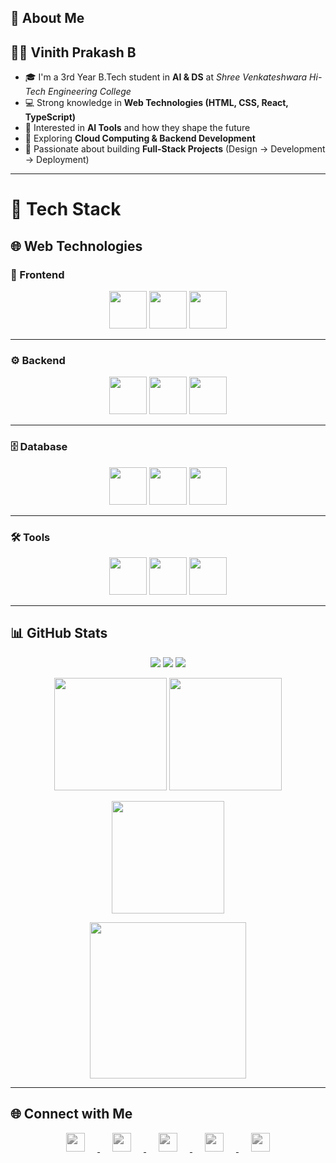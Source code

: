 ## 👋 About Me  

## 🧑‍💻 **Vinith Prakash B**  

- 🎓 I'm a 3rd Year B.Tech student in **AI & DS** at *Shree Venkateshwara Hi-Tech Engineering College*  
- 💻 Strong knowledge in **Web Technologies (HTML, CSS, React, TypeScript)**  
- 🤖 Interested in **AI Tools** and how they shape the future  
- 🌱 Exploring **Cloud Computing & Backend Development**  
- 🚀 Passionate about building **Full-Stack Projects** (Design → Development → Deployment)  

---

# 🚀 Tech Stack  

## 🌐 Web Technologies  

### 🎨 Frontend  
<p align="center">
  <img src="https://cdn.jsdelivr.net/gh/devicons/devicon/icons/html5/html5-original.svg" width="60" height="60"/>
  <img src="https://cdn.jsdelivr.net/gh/devicons/devicon/icons/css3/css3-original.svg" width="60" height="60"/>
  <img src="https://cdn.jsdelivr.net/gh/devicons/devicon/icons/react/react-original.svg" width="60" height="60"/>
</p>

---

### ⚙ Backend  
<p align="center">
  <img src="https://cdn.jsdelivr.net/gh/devicons/devicon/icons/python/python-original.svg" width="60" height="60"/>
  <img src="https://cdn.jsdelivr.net/gh/devicons/devicon/icons/java/java-original.svg" width="60" height="60"/>
  <img src="https://cdn.jsdelivr.net/gh/devicons/devicon/icons/javascript/javascript-original.svg" width="60" height="60"/>
</p>

---

### 🗄️ Database  
<p align="center">
  <img src="https://cdn.jsdelivr.net/gh/devicons/devicon/icons/mysql/mysql-original.svg" width="60" height="60"/>
  <img src="https://cdn.jsdelivr.net/gh/devicons/devicon/icons/mongodb/mongodb-original.svg" width="60" height="60"/>
  <img src="https://cdn.jsdelivr.net/gh/devicons/devicon/icons/postgresql/postgresql-original.svg" width="60" height="60"/>
</p>

---

### 🛠 Tools  
<p align="center">
  <img src="https://cdn.jsdelivr.net/gh/devicons/devicon/icons/git/git-original.svg" width="60" height="60"/>
  <img src="https://cdn.jsdelivr.net/gh/devicons/devicon/icons/github/github-original.svg" width="60" height="60"/>
  <img src="https://cdn.iconscout.com/icon/free/png-512/free-kaggle-3628927-3030165.png" width="60" height="60"/>
</p>

---

## 📊 GitHub Stats  

<p align="center">
  <img src="https://komarev.com/ghpvc/?username=vinithprakash&label=Profile%20Views&color=green&style=for-the-badge"/>
  <img src="https://img.shields.io/github/followers/vinithprakash?label=Followers&style=for-the-badge&color=blue"/>
  <img src="https://img.shields.io/github/stars/vinithprakash?label=Stars&style=for-the-badge&color=orange"/>
</p>

<p align="center">
  <img src="https://github-readme-stats.vercel.app/api?username=vinithprakash&show_icons=true&theme=transparent&hide_border=true&bg_color=0d1117,161b22,0d1117" height="180em"/>
  <img src="https://github-readme-stats.vercel.app/api/top-langs/?username=vinithprakash&layout=compact&theme=transparent&hide_border=true&bg_color=0d1117,161b22,0d1117" height="180em"/>
</p>

<p align="center">
  <img src="https://github-readme-streak-stats.herokuapp.com/?user=vinithprakash&theme=transparent&hide_border=true&bg_color=0d1117,161b22,0d1117" height="180em"/>
</p>

<p align="center">
  <img src="https://github-readme-activity-graph.vercel.app/graph?username=vinithprakash&theme=react-dark&bg_color=0d1117&hide_border=true&line=38bdae&color=38bdae" height="250em"/>
</p>

---

## 🌐 Connect with Me  

<p align="center">
  <a href="tel:+919345724789" target="_blank">
    <img src="https://cdn-icons-png.flaticon.com/512/724/724664.png" width="30" height="30" style="margin: 0 20px; filter: grayscale(100%);" onmouseover="this.style.filter='grayscale(0%)'" onmouseout="this.style.filter='grayscale(100%)'"/>
  </a>
  <a href="mailto:vinithprakash0@gmail.com" target="_blank">
    <img src="https://cdn-icons-png.flaticon.com/512/732/732200.png" width="30" height="30" style="margin: 0 20px; filter: grayscale(100%);" onmouseover="this.style.filter='grayscale(0%)'" onmouseout="this.style.filter='grayscale(100%)'"/>
  </a>
  <a href="https://www.linkedin.com/in/vinith-prakash-75233b31a" target="_blank">
    <img src="https://cdn.jsdelivr.net/gh/devicons/devicon/icons/linkedin/linkedin-original.svg" width="30" height="30" style="margin: 0 20px; filter: grayscale(100%);" onmouseover="this.style.filter='grayscale(0%)'" onmouseout="this.style.filter='grayscale(100%)'"/>
  </a>
  <a href="https://www.instagram.com/vinith._.21?igsh=dTNzNDg3YjZhNjZj" target="_blank">
    <img src="https://cdn-icons-png.flaticon.com/512/2111/2111463.png" width="30" height="30" style="margin: 0 20px; filter: grayscale(100%);" onmouseover="this.style.filter='grayscale(0%)'" onmouseout="this.style.filter='grayscale(100%)'"/>
  </a>
  <a href="https://wa.me/919345724789" target="_blank">
    <img src="https://cdn-icons-png.flaticon.com/512/733/733585.png" width="30" height="30" style="margin: 0 20px; filter: grayscale(100%);" onmouseover="this.style.filter='grayscale(0%)'" onmouseout="this.style.filter='grayscale(100%)'"/>
  </a>
</p>
